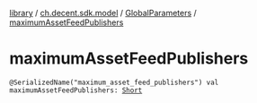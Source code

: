 [library](../../index.md) / [ch.decent.sdk.model](../index.md) / [GlobalParameters](index.md) / [maximumAssetFeedPublishers](./maximum-asset-feed-publishers.md)

# maximumAssetFeedPublishers

`@SerializedName("maximum_asset_feed_publishers") val maximumAssetFeedPublishers: `[`Short`](https://kotlinlang.org/api/latest/jvm/stdlib/kotlin/-short/index.html)